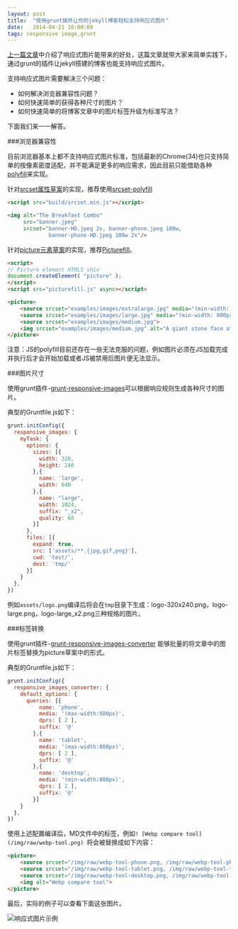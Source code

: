 ```yaml
---
layout: post
title:  "使用grunt插件让你的jekyll博客轻松支持响应式图片"
date:   2014-04-21 10:00:00
tags: responsive image,grunt
---
```


[上一篇文章](http://www.milleris.me/2014/04/20/%E9%97%B2%E8%B0%88%E5%93%8D%E5%BA%94%E5%BC%8F%E5%9B%BE%E7%89%87%E4%B8%8ESRCSET.html)中介绍了响应式图片能带来的好处，这篇文章就带大家来简单实践下，通过grunt的插件让jekyll搭建的博客也能支持响应式图片。

支持响应式图片需要解决三个问题：

 * 如何解决浏览器兼容性问题？
 * 如何快速简单的获得各种尺寸的图片？
 * 如何快速简单的将博客文章中的图片标签升级为标准写法？

下面我们来一一解答。

###浏览器兼容性

目前浏览器基本上都不支持响应式图片标准，包括最新的Chrome(34)也只支持简单的按像素密度适配，并不能满足更多的响应需求，因此目前只能借助各种[polyfill](http://en.wikipedia.org/wiki/Polyfill)来实现。

针对[srcset属性草案](http://www.w3.org/html/wg/drafts/srcset/w3c-srcset/)的实现，推荐使用[srcset-polyfill](https://github.com/borismus/srcset-polyfill)


```html
<script src="build/srcset.min.js"></script>

<img alt="The Breakfast Combo"
     src="banner.jpeg"
     srcset="banner-HD.jpeg 2x, banner-phone.jpeg 100w,
             banner-phone-HD.jpeg 100w 2x"/>
```

针对[picture元素草案](http://picture.responsiveimages.org/)的实现，推荐[Picturefill](http://scottjehl.github.io/picturefill/)。


```html
<script>
// Picture element HTML5 shiv
document.createElement( "picture" );
</script>
<script src="picturefill.js" async></script>

<picture>
    <source srcset="examples/images/extralarge.jpg" media="(min-width: 1000px)">
    <source srcset="examples/images/large.jpg" media="(min-width: 800px)">
    <source srcset="examples/images/medium.jpg">
    <img srcset="examples/images/medium.jpg" alt="A giant stone face at The Bayon temple in Angkor Thom, Cambodia">
</picture>
```

注意：JS的polyfill目前还存在一些无法克服的问题，例如图片必须在JS加载完成并执行后才会开始加载或者JS被禁用后图片便无法显示。

###图片尺寸

使用grunt插件-[grunt-responsive-images](https://github.com/andismith/grunt-responsive-images)可以根据响应规则生成各种尺寸的图片。

典型的Gruntfile.js如下：


```js
grunt.initConfig({
  responsive_images: {
    myTask: {
      options: {
        sizes: [{
          width: 320,
          height: 240
        },{
          name: 'large',
          width: 640
        },{
          name: "large",
          width: 1024,
          suffix: "_x2",
          quality: 60
        }]
      },
      files: [{
        expand: true,
        src: ['assets/**.{jpg,gif,png}'],
        cwd: 'test/',
        dest: 'tmp/'
      }]
    }
  },
})
```


例如`assets/logo.png`编译后将会在`tmp`目录下生成：logo-320x240.png，logo-large.png，logo-large_x2.png三种规格的图片。

###标签转换

使用grunt插件-[grunt-responsive-images-converter](https://github.com/miller/grunt-responsive-images-converter) 能够批量的将文章中的图片标签替换为picture草案中的形式。


典型的Gruntfile.js如下：


```js
grunt.initConfig({
  responsive_images_converter: {
    default_options: {
      queries: [{
          name: 'phone',
          media: '(max-width:500px)',
          dprs: [ 2 ],
          suffix: '@'
        },{
          name: 'tablet',
          media: '(max-width:800px)',
          dprs: [ 2 ],
          suffix: '@'
        },{
          name: 'desktop',
          media: '(min-width:800px)',
          dprs: [ 2 ],
          suffix: '@'
        }]
    }
  },
})
```

使用上述配置编译后，MD文件中的标签，例如`! [Webp compare tool](/img/raw/webp-tool.png)
`将会被替换成如下内容：


```html
<picture>
    <source srcset="/img/raw/webp-tool-phone.png, /img/raw/webp-tool-phone@2x.png 2x" media="(max-width:500px)">
    <source srcset="/img/raw/webp-tool-tablet.png, /img/raw/webp-tool-tablet@2x.png 2x" media="(max-width:800px)">
    <source srcset="/img/raw/webp-tool-desktop.png, /img/raw/webp-tool-desktop@2x.png 2x" media="(min-width:800px)">
    <img alt="Webp compare tool">
</picture>
```

最后，实际的例子可以查看下面这张图片。

<picture>
    <source srcset="/img/resp/responsive-image-demo-flower-phone, /img/resp/responsive-image-demo-flower-phone@2x 2x" media="(max-width:500px)">
    <source srcset="/img/resp/responsive-image-demo-flower-tablet, /img/resp/responsive-image-demo-flower-tablet@2x 2x" media="(max-width:800px)">
    <source srcset="/img/resp/responsive-image-demo-flower-desktop, /img/resp/responsive-image-demo-flower-desktop@2x 2x" media="(min-width:800px)">
    <img alt="响应式图片示例">
</picture>





